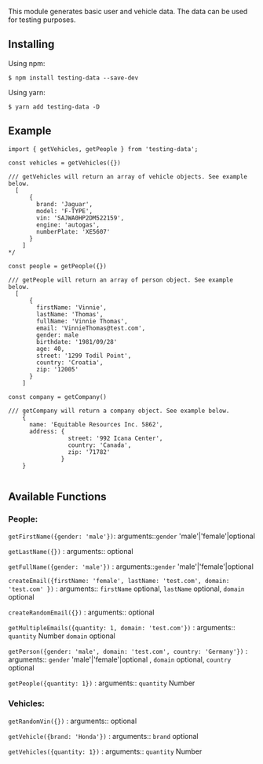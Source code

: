 This module generates basic user and vehicle data. The data can be used for testing purposes.

## Installing

Using npm:

`$ npm install testing-data --save-dev`

Using yarn:

`$ yarn add testing-data -D`

## Example

```
import { getVehicles, getPeople } from 'testing-data';

const vehicles = getVehicles({})

/// getVehicles will return an array of vehicle objects. See example below.
  [
      {
        brand: 'Jaguar',
        model: 'F-TYPE',
        vin: 'SAJWA0HP2DM522159',
        engine: 'autogas',
        numberPlate: 'XE5607'
      }
    ]
*/

const people = getPeople({})

/// getPeople will return an array of person object. See example below.
  [
      {
        firstName: 'Vinnie',
        lastName: 'Thomas',
        fullName: 'Vinnie Thomas',
        email: 'VinnieThomas@test.com',
        gender: male
        birthdate: '1981/09/28'
        age: 40,
        street: '1299 Todil Point',
        country: 'Croatia',
        zip: '12005'
      }
    ]
    
const company = getCompany()

/// getCompany will return a company object. See example below.
    {
      name: 'Equitable Resources Inc. 5862',
      address: { 
                 street: '992 Icana Center', 
                 country: 'Canada', 
                 zip: '71782' 
               }
    }
    
```
## Available Functions

### People:
`getFirstName({gender: 'male'})`: arguments::`gender` 'male'|'female'|optional  

`getLastName({})` : arguments:: optional   

`getFullName({gender: 'male'})` : arguments::`gender` 'male'|'female'|optional   

`createEmail({firstName: 'female', lastName: 'test.com', domain: 'test.com' })` : arguments:: `firstName` optional, `lastName` optional, `domain` optional  

`createRandomEmail({})` : arguments:: optional

`getMultipleEmails({quantity: 1, domain: 'test.com'})` : arguments:: `quantity` Number `domain` optional

`getPerson({gender: 'male', domain: 'test.com', country: 'Germany'})` : arguments:: `gender` 'male'|'female'|optional , `domain` optional, `country` optional

`getPeople({quantity: 1})` : arguments:: `quantity` Number 

### Vehicles:

`getRandomVin({})` : arguments:: optional   

`getVehicle({brand: 'Honda'})` : arguments:: `brand` optional

`getVehicles({quantity: 1})` : arguments:: `quantity` Number 
